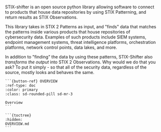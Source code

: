 ```{rubric} STIX-Shifter
```

STIX-shifter is an open source python library allowing software to connect to products that house data repositories by using STIX Patterning, and return results as STIX Observations.

This library takes in STIX 2 Patterns as input, and "finds" data that matches the patterns inside various products that house repositories of cybersecurity data. Examples of such products include SIEM systems, endpoint management systems, threat intelligence platforms, orchestration platforms, network control points, data lakes, and more.

In addition to "finding" the data by using these patterns, STIX-Shifter also _transforms the output_ into STIX 2 Observations. Why would we do that you ask? To put it simply - so that all of the security data, regardless of the source, mostly looks and behaves the same.


````{div} sd-d-flex-row
```{button-ref} OVERVIEW
:ref-type: doc
:color: primary
:class: sd-rounded-pill sd-mr-3

Overview
```

```{toctree}
:hidden:
OVERVIEW.md
```
